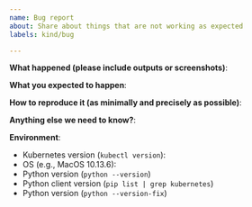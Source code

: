 ```yaml
---
name: Bug report
about: Share about things that are not working as expected
labels: kind/bug

---
```


**What happened (please include outputs or screenshots)**:

**What you expected to happen**:

**How to reproduce it (as minimally and precisely as possible)**:

**Anything else we need to know?**:

**Environment**:
- Kubernetes version (`kubectl version`):
- OS (e.g., MacOS 10.13.6):
- Python version (`python --version`)
- Python client version (`pip list | grep kubernetes`)
- Python version (`python --version-fix`)
